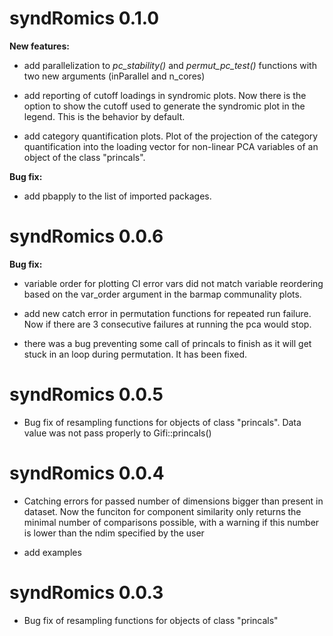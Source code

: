# syndRomics 0.1.0

**New features:**

* add parallelization to *pc_stability()* and *permut_pc_test()* functions with two new arguments (inParallel and n_cores)

* add reporting of cutoff loadings in syndromic plots. Now there is the option to show the cutoff used to generate the syndromic plot in the legend. This is the behavior by default.

* add category quantification plots. Plot of the projection of the category quantification into the loading vector for non-linear PCA variables of an object of the class "princals".

**Bug fix:**

* add pbapply to the list of imported packages.

# syndRomics 0.0.6

**Bug fix:** 

* variable order for plotting CI error vars did not match variable reordering based on the var_order argument in the barmap communality plots.

* add new catch error in permutation functions for repeated run failure. Now if there are 3 consecutive failures at running the pca would stop.

* there was a bug preventing some call of princals to finish as it will get stuck in an loop during permutation. It has been fixed.

# syndRomics 0.0.5

- Bug fix of resampling functions for objects of class "princals". Data value was not pass properly to Gifi::princals()

# syndRomics 0.0.4

- Catching errors for passed number of dimensions bigger than present in dataset. Now the funciton for component similarity only returns the minimal number of comparisons possible, with a warning if this number is lower than the ndim specified by the user

- add examples

# syndRomics 0.0.3

- Bug fix of resampling functions for objects of class "princals"
